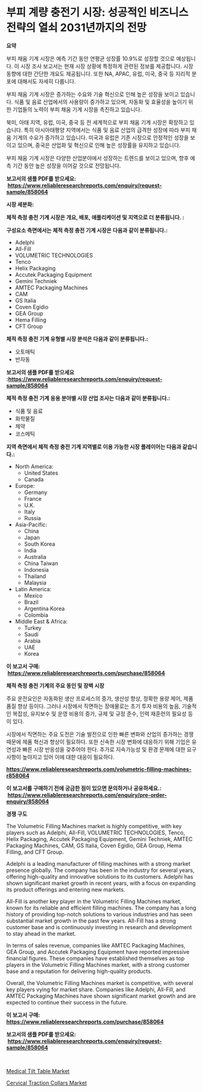 <p><h1>부피 계량 충전기 시장: 성공적인 비즈니스 전략의 열쇠 2031년까지의 전망</h1></p><p><strong>요약</strong></p>
<p><p>부피 채움 기계 시장은 예측 기간 동안 연평균 성장률 10.9%로 성장할 것으로 예상됩니다. 이 시장 조사 보고서는 현재 시장 상황에 특정하게 관련된 정보를 제공합니다. 시장 동향에 대한 간단한 개요도 제공됩니다. 또한 NA, APAC, 유럽, 미국, 중국 등 지리적 분포에 대해서도 자세히 다룹니다. </p><p>부피 채움 기계 시장은 증가하는 수요와 기술 혁신으로 인해 높은 성장을 보이고 있습니다. 식품 및 음료 산업에서의 사용량이 증가하고 있으며, 자동화 및 효율성을 높이기 위한 기업들의 노력이 부피 채움 기계 시장을 촉진하고 있습니다.</p><p>북미, 아태 지역, 유럽, 미국, 중국 등 전 세계적으로 부피 채움 기계 시장은 확장하고 있습니다. 특히 아시아태평양 지역에서는 식품 및 음료 산업의 급격한 성장에 따라 부피 채움 기계의 수요가 증가하고 있습니다. 미국과 유럽은 기존 시장으로 안정적인 성장을 보이고 있으며, 중국은 산업화 및 혁신으로 인해 높은 성장률을 유지하고 있습니다.</p><p>부피 채움 기계 시장은 다양한 산업분야에서 성장하는 트렌드를 보이고 있으며, 향후 예측 기간 동안 높은 성장을 이어갈 것으로 전망됩니다.</p></p>
<p><strong>보고서의 샘플 PDF를 받으세요: &nbsp;<a href="https://www.reliableresearchreports.com/enquiry/request-sample/858064">https://www.reliableresearchreports.com/enquiry/request-sample/858064</a></strong></p>
<p><strong>시장 세분화:</strong></p>
<p><strong> 체적 측정 충전 기계 시장은 개요, 배포, 애플리케이션 및 지역으로 더 분류됩니다. :</strong></p>
<p><strong>구성요소 측면에서는 체적 측정 충전 기계 시장은 다음과 같이 분류됩니다.:</strong></p>
<p><ul><li>Adelphi</li><li>All-Fill</li><li>VOLUMETRIC TECHNOLOGIES</li><li>Tenco</li><li>Helix Packaging</li><li>Accutek Packaging Equipment</li><li>Gemini Techniek</li><li>AMTEC Packaging Machines</li><li>CAM</li><li>GS Italia</li><li>Coven Egidio</li><li>GEA Group</li><li>Hema Filling</li><li>CFT Group</li></ul></p>
<p><strong> 체적 측정 충전 기계 유형별 시장 분석은 다음과 같이 분류됩니다.:</strong></p>
<p><ul><li>오토매틱</li><li>반자동</li></ul></p>
<p><strong>보고서의 샘플 PDF를 받으세요 :<a href="https://www.reliableresearchreports.com/enquiry/request-sample/858064">https://www.reliableresearchreports.com/enquiry/request-sample/858064</a></strong></p>
<p><strong> 체적 측정 충전 기계 응용 분야별 시장 산업 조사는 다음과 같이 분류됩니다.:</strong></p>
<p><ul><li>식품 및 음료</li><li>화학물질</li><li>제약</li><li>코스메틱</li></ul></p>
<p><strong>지역 측면에서 체적 측정 충전 기계 지역별로 이용 가능한 시장 플레이어는 다음과 같습니다.:</strong></p>
<p><ul>
    <li>
        North America:
        <ul>
            <li>United States</li>
            <li>Canada</li>
        </ul>
    </li>
    <li>
        Europe:
        <ul>
            <li>Germany</li>
            <li>France</li>
            <li>U.K.</li>
            <li>Italy</li>
            <li>Russia</li>
        </ul>
    </li>
    <li>
        Asia-Pacific:
        <ul>
            <li>China</li>
            <li>Japan</li>
            <li>South Korea</li>
            <li>India</li>
            <li>Australia</li>
            <li>China Taiwan</li>
            <li>Indonesia</li>
            <li>Thailand</li>
            <li>Malaysia</li>
        </ul>
    </li>
    <li>
        Latin America:
        <ul>
            <li>Mexico</li>
            <li>Brazil</li>
            <li>Argentina Korea</li>
            <li>Colombia</li>
        </ul>
    </li>
    <li>
        Middle East & Africa:
        <ul>
            <li>Turkey</li>
            <li>Saudi</li>
            <li>Arabia</li>
            <li>UAE</li>
            <li>Korea</li>
        </ul>
    </li>
    </ul></p>
<p><strong>이 보고서 구매: &nbsp;<a href="https://www.reliableresearchreports.com/purchase/858064">https://www.reliableresearchreports.com/purchase/858064</a></strong></p>
<p><strong>체적 측정 충전 기계의 주요 동인 및 장벽 시장</strong></p>
<p><p>주요 운전요인은 자동화된 생산 프로세스의 증가, 생산성 향상, 정확한 용량 제어, 제품 품질 향상 등이다. 그러나 시장에서 직면하는 장애물로는 초기 투자 비용의 높음, 기술적인 복잡성, 유지보수 및 운영 비용의 증가, 규제 및 규정 준수, 인력 재훈련의 필요성 등이 있다.</p><p>시장에서 직면하는 주요 도전은 기술 발전으로 인한 빠른 변화와 산업의 증가하는 경쟁 때문에 제품 혁신과 향상이 필요하다. 또한 신속한 시장 변화에 대응하기 위해 기업은 유연성과 빠른 시장 반응성을 갖추어야 한다. 추가로 지속가능성 및 환경 문제에 대한 요구사항이 높아지고 있어 이에 대한 대응이 필요하다.</p></p>
<p><strong><a href="https://www.reliableresearchreports.com/volumetric-filling-machines-r858064">https://www.reliableresearchreports.com/volumetric-filling-machines-r858064</a></strong></p>
<p><strong>이 보고서를 구매하기 전에 궁금한 점이 있으면 문의하거나 공유하세요.: &nbsp;<a href="https://www.reliableresearchreports.com/enquiry/pre-order-enquiry/858064">https://www.reliableresearchreports.com/enquiry/pre-order-enquiry/858064</a></strong></p>
<p><strong>경쟁 구도</strong></p>
<p><p>The Volumetric Filling Machines market is highly competitive, with key players such as Adelphi, All-Fill, VOLUMETRIC TECHNOLOGIES, Tenco, Helix Packaging, Accutek Packaging Equipment, Gemini Techniek, AMTEC Packaging Machines, CAM, GS Italia, Coven Egidio, GEA Group, Hema Filling, and CFT Group.</p><p>Adelphi is a leading manufacturer of filling machines with a strong market presence globally. The company has been in the industry for several years, offering high-quality and innovative solutions to its customers. Adelphi has shown significant market growth in recent years, with a focus on expanding its product offerings and entering new markets.</p><p>All-Fill is another key player in the Volumetric Filling Machines market, known for its reliable and efficient filling machines. The company has a long history of providing top-notch solutions to various industries and has seen substantial market growth in the past few years. All-Fill has a strong customer base and is continuously investing in research and development to stay ahead in the market.</p><p>In terms of sales revenue, companies like AMTEC Packaging Machines, GEA Group, and Accutek Packaging Equipment have reported impressive financial figures. These companies have established themselves as top players in the Volumetric Filling Machines market, with a strong customer base and a reputation for delivering high-quality products.</p><p>Overall, the Volumetric Filling Machines market is competitive, with several key players vying for market share. Companies like Adelphi, All-Fill, and AMTEC Packaging Machines have shown significant market growth and are expected to continue their success in the future.</p></p>
<p><strong>이 보고서 구매: &nbsp; <a href="https://www.reliableresearchreports.com/purchase/858064">https://www.reliableresearchreports.com/purchase/858064</a></strong></p>
<p><strong>보고서의 샘플 PDF를 받으세요: &nbsp;<a href="https://www.reliableresearchreports.com/enquiry/request-sample/858064">https://www.reliableresearchreports.com/enquiry/request-sample/858064</a></strong><strong></strong></p>
<p>&nbsp;</p>
<p><p><a href="https://github.com/peachesmcdowel1/Market-Research-Report-List-2/blob/main/medical-tilt-table-market.md">Medical Tilt Table Market</a></p><p><a href="https://github.com/edytherolanlouisejk1miz0wig/Market-Research-Report-List-2/blob/main/cervical-traction-collars-market.md">Cervical Traction Collars Market</a></p></p>